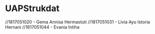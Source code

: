 # UAPStrukdat
//1817051020 - Gema Annisa Hermastuti
//1817051031 - Livia Ayu Istoria Hernani
//1817051044 - Evania Intiha
